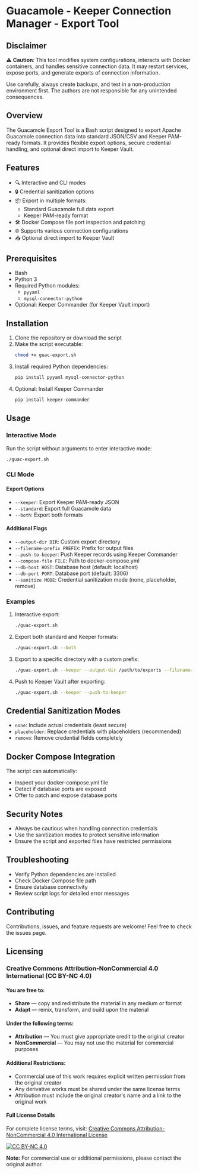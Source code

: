 # Guacamole - Keeper Connection Manager - Export Tool

## Disclaimer

⚠️ **Caution**: This tool modifies system configurations, interacts with Docker containers, and handles sensitive connection data. It may restart services, expose ports, and generate exports of connection information. 

Use carefully, always create backups, and test in a non-production environment first. The authors are not responsible for any unintended consequences.

## Overview

The Guacamole Export Tool is a Bash script designed to export Apache Guacamole connection data into standard JSON/CSV and Keeper PAM-ready formats. It provides flexible export options, secure credential handling, and optional direct import to Keeper Vault.

## Features

- 🔍 Interactive and CLI modes
- 🔒 Credential sanitization options
- 📦 Export in multiple formats:
  - Standard Guacamole full data export
  - Keeper PAM-ready format
- 🛠 Docker Compose file port inspection and patching
- 🌐 Supports various connection configurations
- 📥 Optional direct import to Keeper Vault

## Prerequisites

- Bash
- Python 3
- Required Python modules:
  - `pyyaml`
  - `mysql-connector-python`
- Optional: Keeper Commander (for Keeper Vault import)

## Installation

1. Clone the repository or download the script
2. Make the script executable:
   ```bash
   chmod +x guac-export.sh
   ```
3. Install required Python dependencies:
   ```bash
   pip install pyyaml mysql-connector-python
   ```
4. Optional: Install Keeper Commander
   ```bash
   pip install keeper-commander
   ```

## Usage

### Interactive Mode

Run the script without arguments to enter interactive mode:
```bash
./guac-export.sh
```

### CLI Mode

#### Export Options
- `--keeper`: Export Keeper PAM-ready JSON
- `--standard`: Export full Guacamole data
- `--both`: Export both formats

#### Additional Flags
- `--output-dir DIR`: Custom export directory
- `--filename-prefix PREFIX`: Prefix for output files
- `--push-to-keeper`: Push Keeper records using Keeper Commander
- `--compose-file FILE`: Path to docker-compose.yml
- `--db-host HOST`: Database host (default: localhost)
- `--db-port PORT`: Database port (default: 3306)
- `--sanitize MODE`: Credential sanitization mode (none, placeholder, remove)

### Examples

1. Interactive export:
   ```bash
   ./guac-export.sh
   ```

2. Export both standard and Keeper formats:
   ```bash
   ./guac-export.sh --both
   ```

3. Export to a specific directory with a custom prefix:
   ```bash
   ./guac-export.sh --keeper --output-dir /path/to/exports --filename-prefix myguac
   ```

4. Push to Keeper Vault after exporting:
   ```bash
   ./guac-export.sh --keeper --push-to-keeper
   ```

## Credential Sanitization Modes

- `none`: Include actual credentials (least secure)
- `placeholder`: Replace credentials with placeholders (recommended)
- `remove`: Remove credential fields completely

## Docker Compose Integration

The script can automatically:
- Inspect your docker-compose.yml file
- Detect if database ports are exposed
- Offer to patch and expose database ports

## Security Notes

- Always be cautious when handling connection credentials
- Use the sanitization modes to protect sensitive information
- Ensure the script and exported files have restricted permissions

## Troubleshooting

- Verify Python dependencies are installed
- Check Docker Compose file path
- Ensure database connectivity
- Review script logs for detailed error messages

## Contributing

Contributions, issues, and feature requests are welcome! Feel free to check the issues page.

## Licensing

### Creative Commons Attribution-NonCommercial 4.0 International (CC BY-NC 4.0)

#### You are free to:
- **Share** — copy and redistribute the material in any medium or format
- **Adapt** — remix, transform, and build upon the material

#### Under the following terms:
- **Attribution** — You must give appropriate credit to the original creator
- **NonCommercial** — You may not use the material for commercial purposes

#### Additional Restrictions:
- Commercial use of this work requires explicit written permission from the original creator
- Any derivative works must be shared under the same license terms
- Attribution must include the original creator's name and a link to the original work

#### Full License Details
For complete license terms, visit: [Creative Commons Attribution-NonCommercial 4.0 International License](http://creativecommons.org/licenses/by-nc/4.0/)

[![CC BY-NC 4.0](https://i.creativecommons.org/l/by-nc/4.0/88x31.png)](http://creativecommons.org/licenses/by-nc/4.0/)

**Note:** For commercial use or additional permissions, please contact the original author.
